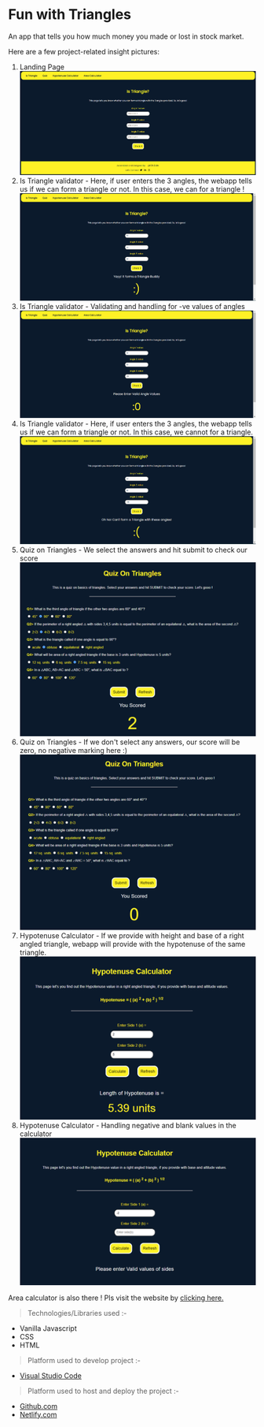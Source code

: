 # Fun with Triangles
An app that tells you how much money you made or lost in stock market. 

Here are a few project-related insight pictures:

1. Landing Page 
![landingpage](./images/landing.png)
2. Is Triangle validator - Here, if user enters the 3 angles, the webapp tells us if we can form a triangle or not. In this case, we can for a triangle !
![output1](./images/output1.png)
3. Is Triangle validator - Validating and handling for -ve values of angles
![output2](./images/output2.png)
4. Is Triangle validator - Here, if user enters the 3 angles, the webapp tells us if we can form a triangle or not. In this case, we cannot for a triangle.
![output3](./images/output3.png)
5. Quiz on Triangles - We select the answers and hit submit to check our score 
![quizOutput1](./images/qop1.png)
6. Quiz on Triangles - If we don't select any answers, our score will be zero, no negative marking here :)
![quizOutput2](./images/qop2.png)
5. Hypotenuse Calculator - If we provide with height and base of a right angled triangle, webapp will provide with the hypotenuse of the same triangle. 
![hypoOutput1](./images/hOP1.png)
6. Hypotenuse Calculator - Handling negative and blank values in the calculator
![hypoOutput1](./images/hOP2.png)

Area calculator is also there ! Pls visit the website by [clicking here.](https://fun-with-triangles-ba.netlify.app/area-index.html)
> Technologies/Libraries used :-
* Vanilla Javascript
* CSS
* HTML

> Platform used to develop project :-
* [Visual Studio Code](https://code.visualstudio.com/)
> Platform used to host and deploy the project :-
* [Github.com](https://github.com/ionbain)
* [Netlify.com](https://app.netlify.com/teams/bhaskartx/)


